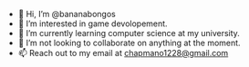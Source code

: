 - 👋 Hi, I’m @bananabongos
- 👀 I’m interested in game devolopement. 
- 🌱 I’m currently learning computer science at my university.  
- 💞️ I’m not looking to collaborate on anything at the moment.
- 📫 Reach out to my email at chapmano1228@gmail.com

<!---
bananabongos/bananabongos is a ✨ special ✨ repository because its `README.md` (this file) appears on your GitHub profile.
You can click the Preview link to take a look at your changes.
--->
